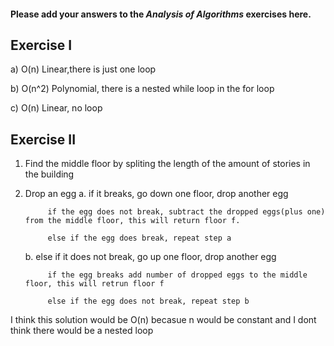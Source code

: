 #### Please add your answers to the ***Analysis of  Algorithms*** exercises here.

## Exercise I

a) O(n)
    Linear,there is just one loop

b) O(n^2)
    Polynomial, there is a nested while loop in the for loop 

c) O(n)
    Linear, no loop 

## Exercise II

1. Find the middle floor by spliting the length of the amount of stories in the building
2. Drop an egg
    a. if it breaks, go down one floor, drop another egg

            if the egg does not break, subtract the dropped eggs(plus one) from the middle floor, this will return floor f.

            else if the egg does break, repeat step a

    b. else if it does not break, go up one floor, drop another egg

            if the egg breaks add number of dropped eggs to the middle floor, this will retrun floor f
            
            else if the egg does not break, repeat step b

I think this solution would be O(n) becasue n would be constant and I dont think there 
    would be a nested loop


